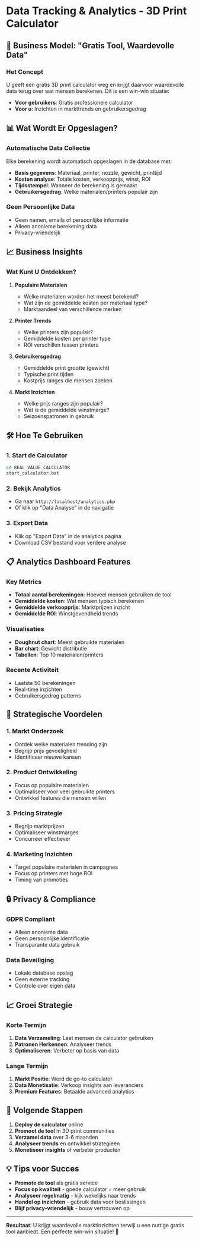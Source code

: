 # Data Tracking & Analytics - 3D Print Calculator

## 🎯 Business Model: "Gratis Tool, Waardevolle Data"

### Het Concept
U geeft een gratis 3D print calculator weg en krijgt daarvoor waardevolle data terug over wat mensen berekenen. Dit is een win-win situatie:

- **Voor gebruikers**: Gratis professionele calculator
- **Voor u**: Inzichten in markttrends en gebruikersgedrag

## 📊 Wat Wordt Er Opgeslagen?

### Automatische Data Collectie
Elke berekening wordt automatisch opgeslagen in de database met:

- **Basis gegevens**: Materiaal, printer, nozzle, gewicht, printtijd
- **Kosten analyse**: Totale kosten, verkoopprijs, winst, ROI
- **Tijdsstempel**: Wanneer de berekening is gemaakt
- **Gebruikersgedrag**: Welke materialen/printers populair zijn

### Geen Persoonlijke Data
- Geen namen, emails of persoonlijke informatie
- Alleen anonieme berekening data
- Privacy-vriendelijk

## 📈 Business Insights

### Wat Kunt U Ontdekken?

1. **Populaire Materialen**
   - Welke materialen worden het meest berekend?
   - Wat zijn de gemiddelde kosten per materiaal type?
   - Marktaandeel van verschillende merken

2. **Printer Trends**
   - Welke printers zijn populair?
   - Gemiddelde kosten per printer type
   - ROI verschillen tussen printers

3. **Gebruikersgedrag**
   - Gemiddelde print grootte (gewicht)
   - Typische print tijden
   - Kostprijs ranges die mensen zoeken

4. **Markt Inzichten**
   - Welke prijs ranges zijn populair?
   - Wat is de gemiddelde winstmarge?
   - Seizoenspatronen in gebruik

## 🛠️ Hoe Te Gebruiken

### 1. Start de Calculator
```bash
cd REAL_VALUE_CALCULATOR
start_calculator.bat
```

### 2. Bekijk Analytics
- Ga naar `http://localhost/analytics.php`
- Of klik op "Data Analyse" in de navigatie

### 3. Export Data
- Klik op "Export Data" in de analytics pagina
- Download CSV bestand voor verdere analyse

## 📋 Analytics Dashboard Features

### Key Metrics
- **Totaal aantal berekeningen**: Hoeveel mensen gebruiken de tool
- **Gemiddelde kosten**: Wat mensen typisch berekenen
- **Gemiddelde verkoopprijs**: Marktprijzen inzicht
- **Gemiddelde ROI**: Winstgevendheid trends

### Visualisaties
- **Doughnut chart**: Meest gebruikte materialen
- **Bar chart**: Gewicht distributie
- **Tabellen**: Top 10 materialen/printers

### Recente Activiteit
- Laatste 50 berekeningen
- Real-time inzichten
- Gebruikersgedrag patterns

## 🎯 Strategische Voordelen

### 1. Markt Onderzoek
- Ontdek welke materialen trending zijn
- Begrijp prijs gevoeligheid
- Identificeer nieuwe kansen

### 2. Product Ontwikkeling
- Focus op populaire materialen
- Optimaliseer voor veel gebruikte printers
- Ontwikkel features die mensen willen

### 3. Pricing Strategie
- Begrijp marktprijzen
- Optimaliseer winstmarges
- Concurreer effectiever

### 4. Marketing Inzichten
- Target populaire materialen in campagnes
- Focus op printers met hoge ROI
- Timing van promoties

## 🔒 Privacy & Compliance

### GDPR Compliant
- Alleen anonieme data
- Geen persoonlijke identificatie
- Transparante data gebruik

### Data Beveiliging
- Lokale database opslag
- Geen externe tracking
- Controle over eigen data

## 📈 Groei Strategie

### Korte Termijn
1. **Data Verzameling**: Laat mensen de calculator gebruiken
2. **Patronen Herkennen**: Analyseer trends
3. **Optimaliseren**: Verbeter op basis van data

### Lange Termijn
1. **Markt Positie**: Word de go-to calculator
2. **Data Monetisatie**: Verkoop insights aan leveranciers
3. **Premium Features**: Betaalde advanced analytics

## 🚀 Volgende Stappen

1. **Deploy de calculator** online
2. **Promoot de tool** in 3D print communities
3. **Verzamel data** over 3-6 maanden
4. **Analyseer trends** en ontwikkel strategieën
5. **Monetiseer insights** of verbeter producten

## 💡 Tips voor Succes

- **Promote de tool** als gratis service
- **Focus op kwaliteit** - goede calculator = meer gebruik
- **Analyseer regelmatig** - kijk wekelijks naar trends
- **Handel op inzichten** - gebruik data voor beslissingen
- **Blijf privacy-vriendelijk** - bouw vertrouwen op

---

**Resultaat**: U krijgt waardevolle marktinzichten terwijl u een nuttige gratis tool aanbiedt. Een perfecte win-win situatie! 🎯 